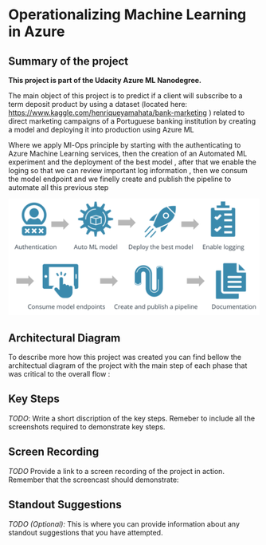 # Operationalizing Machine Learning in Azure

## Summary of the project
**This project is part of the Udacity Azure ML Nanodegree.**

The main object of this project is to predict if a client will subscribe to a term deposit product by using a dataset  (located here: https://www.kaggle.com/henriqueyamahata/bank-marketing ) related to direct marketing campaigns of a Portuguese banking institution by creating a model and deploying it into production using Azure ML

Where we apply Ml-Ops principle by starting  with the authenticating to Azure Machine Learning services, then the creation of an Automated ML experiment and the deployment of the best model , after that we enable the loging so that we can review important log information , then we consum the model endpoint and we finelly create and publish the pipeline to automate all this previous step

![projectdiagrame](Main-step-project.png "projectdiagrame")

## Architectural Diagram
To describe more how this project was created you can find bellow the architectual diagram of the project with the main step of each phase that was critical to the overall flow :

## Key Steps
*TODO*: Write a short discription of the key steps. Remeber to include all the screenshots required to demonstrate key steps. 

## Screen Recording
*TODO* Provide a link to a screen recording of the project in action. Remember that the screencast should demonstrate:

## Standout Suggestions
*TODO (Optional):* This is where you can provide information about any standout suggestions that you have attempted.
